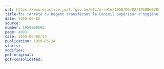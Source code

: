 ```yaml
---
url: https://www.ejustice.just.fgov.be/eli/arrete/1950/06/02/1950060203/justel
title-fr: "Arrêté du Régent transférant le Conseil Supérieur d'hygiène des mines du Ministère des Affaires économiques et des Classes moyennes au Ministère du Travail et de la Prévoyance sociale"
date: 1950-06-02
source:
number: 1950060203
page: 4893
case: 1950-06-02/33
publication: 1950-06-24
starts:
modifies:
pdf-original:
pdf-consolidated:
---
```


